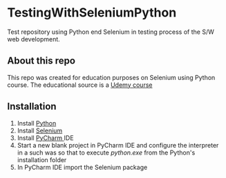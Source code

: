 # TestingWithSeleniumPython
Test repository using Python end Selenium in testing process of the S/W web development.

<h2>About this repo</h2>
This repo was created for education purposes on Selenium using Python course. The educational source is a <a href="https://www.udemy.com/course/learn-selenium-automation-in-easy-python-language/" target="_blank">Udemy course</a>

<h2>Installation</h2>
<ol>
	<li>Install <a href="https://www.python.org/downloads/" target="_blank">Python </a>  </li>
	<li>Install <a href="https://pypi.org/project/selenium/" target="_blank">Selenium </a></li>
	<li>Install <a href="https://www.jetbrains.com/pycharm/" target="_blank">PyCharm </a>IDE</li>
	<li>Start a new blank project in PyCharm IDE and configure the interpreter in a such was so that to execute <i>python.exe</i> from the Python's installation folder</li>	
	<li>In PyCharm IDE import the Selenium package </li>	
</ol>